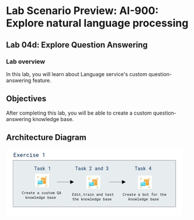 # Lab Scenario Preview: AI-900: Explore natural language processing

## Lab 04d: Explore Question Answering

### Lab overview

In this lab, you will learn about Language service's custom question-answering feature.

## Objectives
  
After completing this lab, you will be able to create a custom question-answering knowledge base.

## Architecture Diagram

  ![](media/Module4d.png)
